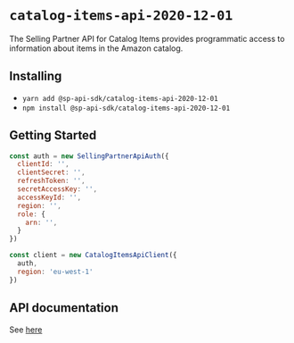 # `catalog-items-api-2020-12-01`

The Selling Partner API for Catalog Items provides programmatic access to information about items in the Amazon catalog.

## Installing

* `yarn add @sp-api-sdk/catalog-items-api-2020-12-01`
* `npm install @sp-api-sdk/catalog-items-api-2020-12-01`

## Getting Started

```javascript
const auth = new SellingPartnerApiAuth({
  clientId: '',
  clientSecret: '',
  refreshToken: '',
  secretAccessKey: '',
  accessKeyId: '',
  region: '',
  role: {
    arn: '',
  }
})

const client = new CatalogItemsApiClient({
  auth,
  region: 'eu-west-1'
})
```

## API documentation

See [here](https://github.com/amzn/selling-partner-api-docs/tree/main/references/catalog-items-api/catalogItems_2020-12-01.md)
